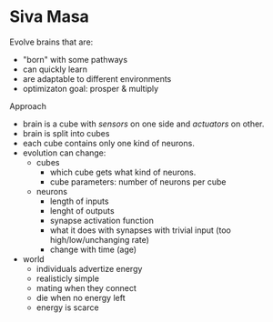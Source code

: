 # Siva Masa

Evolve brains that are:
* "born" with some pathways
* can quickly learn
* are adaptable to different environments
* optimizaton goal: prosper & multiply

Approach
* brain is a cube with _sensors_ on one side and _actuators_ on other.
* brain is split into cubes
* each cube contains only one kind of neurons.
* evolution can change:
    * cubes
        * which cube gets what kind of neurons.
        * cube parameters: number of neurons per cube
    * neurons
        * length of inputs
        * lenght of outputs
        * synapse activation function
        * what it does with synapses with trivial input (too high/low/unchanging rate)
        * change with time (age)
* world
    * individuals advertize energy
    * realisticly simple
    * mating when they connect
    * die when no energy left
    * energy is scarce

